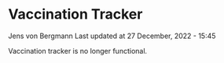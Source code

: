 Vaccination Tracker
================
Jens von Bergmann
Last updated at 27 December, 2022 - 15:45

Vaccination tracker is no longer functional.
